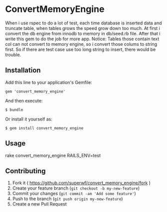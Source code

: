 # ConvertMemoryEngine

When i use rspec to do a lot of test, each time database is inserted data and truncate table, when tables grows the speed grow down too much. At first i convert the db engine from innodb to memory in db/seed.rb file. After that i write this gem to do the job for more app.
Notice: Tables those contain text col can not convert to memory engine, so i convert those colums to string first. So if there are test case use too long string to insert, there would be trouble.

## Installation

Add this line to your application's Gemfile:

    gem 'convert_memory_engine'

And then execute:

    $ bundle

Or install it yourself as:

    $ gem install convert_memory_engine

## Usage

rake convert_memory_engine RAILS_ENV=test

## Contributing

1. Fork it ( https://github.com/superwf/convert_memory_engine/fork )
2. Create your feature branch (`git checkout -b my-new-feature`)
3. Commit your changes (`git commit -am 'Add some feature'`)
4. Push to the branch (`git push origin my-new-feature`)
5. Create a new Pull Request
